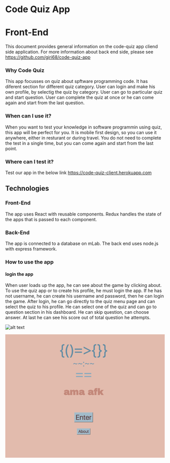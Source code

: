  # Code Quiz App

 # Front-End

This document provides general information on the code-quiz app cliend side application. For more information about back end side, please see https://github.com/giri68/code-quiz-app



### Why Code Quiz

This app focusses on quiz about spftware programming code. It has diferent section for different quiz category. User can login and make his own profile, by selectig the quiz by category. User can go to particular quiz and start question. User can complete the quiz at once or he can come again and start from the last question.

### When can I use it?

When you want to test your knowledge in software programmin using quiz, this app will be perfect for you. It is mobile first design, so you can use it anywhere, either in resturant or during travel. You do not need to complete the test in a single time, but you can come again and start from the last point.

### Where can I test it?
Test our app in the below link
https://code-quiz-client.herokuapp.com

## Technologies

### Front-End

The app uses React with reusable components. Redux handles the state of the apps that
is passed to each component.

### Back-End

The app is connected to a database on mLab. The back end uses node.js with express framework.


### How to use the app

#### login the app

When user loads up the app, he can see about the game by clicking about. To use the quiz app or to create 
his profile, he must login the app. If he has not username, he can create his username and password, then he can login the game. After login, he can go directly to the quiz menu page and can select the quiz to his profile. He can select one of the 
quiz and can go to question section in his dashboard. He can skip question, can choose answer. At last he can see his score out of total question he attempts.

![alt text](http://via.placeholder.com/200x200)

![alt text](login.png)